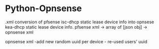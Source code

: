 # Python-Opnsense
.xml conversion of pfsense isc-dhcp static lease device info into opnsese kea-dhcp static lease device info.
pfsense xml -> array of [json obj] -> opnsense xml

  opnsense xml  -add new random uuid per device
                - re-used users' <subnet> uuid
